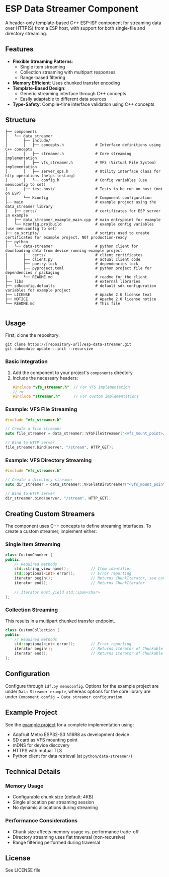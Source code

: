 # ESP Data Streamer Component

A header-only template-based C++ ESP-ISF component for streaming data over HTTP(S) from a ESP host, 
with support for both single-file and directory streaming.


## Features

- **Flexible Streaming Patterns**:
  - Single item streaming
  - Collection streaming with multipart responses
  - Range-based filtering
- **Memory Efficient**: Uses chunked transfer encoding
- **Template-Based Design**:
  - Generic streaming interface through C++ concepts
  - Easily adaptable to different data sources
- **Type-Safety**: Compile-time interface validation using C++ concepts

## Structure

```
├── components
│   └── data_streamer
│       ├── include/
│       │   ├── concepts.h              # Interface definitions using C++ concepts
│       │   ├── streamer.h              # Core streaming implementation
│       │   ├── vfs_streamer.h          # VFS (Virtual File System) implementation
│       │   ├── server_ops.h            # Utility interface class for http operations (helps testing) 
│       │   └── config.h                # Config variables (use menuconfig to set)
│       ├── test-host/                  # Tests to be run on host (not on ESP)
│       └── Kconfig                     # Component configuration
├── main                                # example project using the data_streamer library 
│   ├── certs/                          # certificates for ESP server in example
│   ├── data_streamer_example_main.cpp  # main entrypoint for example
│   └── Kconfig.projbuild               # example config variables (use menuconfig to set)
├── ca_scripts/                         # scripts used to create certificates for example project. NOT production-ready
├── python                              
│   └── data-streamer                   # python client for downloading data from device running example project
│       ├── certs/                      # client certificates
│       ├── client.py                   # actual client code
│       ├── poetry.lock                 # dependencies lock
│       ├── pyproject.toml              # python project file for dependencies / packaging
│       └── README.md                   # readme for the client
├── libs                                # external libraries                              
├── sdkconfig.defaults                  # default sdk configuration variables for example project
├── LICENSE                             # Apache 2.0 license text                             
├── NOTICE                              # Apache 2.0 license notice
└── README.md                           # This file
 
```

## Usage

First, clone the repository:

```
git clone https://[repository-url]/esp-data-streamer.git
git submodule update --init --recursive
```

### Basic Integration

1. Add the component to your project's `components` directory
2. Include the necessary headers:
   ```cpp
   #include "vfs_streamer.h"  // For VFS implementation
   // or
   #include "streamer.h"      // For custom implementations
   ```

### Example: VFS File Streaming

```cpp
#include "vfs_streamer.h"

// Create a file streamer
auto file_streamer = data_streamer::VFSFileStreamer("<vfs_mount_point>/path/to/file");

// Bind to HTTP server
file_streamer.bind(server, "/stream", HTTP_GET);
```

### Example: VFS Directory Streaming

```cpp
#include "vfs_streamer.h"

// Create a directory streamer
auto dir_streamer = data_streamer::VFSFlatDirStreamer("<vfs_mount_point>/path/to/dir");

// Bind to HTTP server
dir_streamer.bind(server, "/stream", HTTP_GET);
```

## Creating Custom Streamers

The component uses C++ concepts to define streaming interfaces. To create a custom streamer, implement either:

### Single Item Streaming
```cpp
class CustomChunker {
public:
    // Required methods
    std::string_view name();          // Item identifier
    std::optional<int> error();       // Error reporting
    iterator begin();                 // Returns ChunkIterator, see concepts.h
    iterator end();                   // Returns ChunkIterator
    
    // Iterator must yield std::span<char>
};
```

### Collection Streaming
This results in a multipart chunked transfer endpoint.

```cpp
class CustomCollection {
public:
    // Required methods
    std::optional<int> error();       // Error reporting
    iterator begin();                 // Returns iterator of Chunkable items
    iterator end();                   // Returns iterator of Chunkable items
};
```

## Configuration

Configure through  `idf.py menuconfig`. 
Options for the example project are under `Data Streamer example`, whereas options 
for the core library are under `Component config → Data streamer configuration`.

## Example Project

See the [example project](link-to-example) for a complete implementation using:
- Adafruit Metro ESP32-S3 N16R8 as development device
- SD card as VFS mounting point
- mDNS for device discovery
- HTTPS with mutual TLS
- Python client for data retrieval (at `python/data-streamer/`)

## Technical Details

### Memory Usage

- Configurable chunk size (default: 4KB)
- Single allocation per streaming session
- No dynamic allocations during streaming

### Performance Considerations

- Chunk size affects memory usage vs. performance trade-off
- Directory streaming uses flat traversal (non-recursive)
- Range filtering performed during traversal

## License

See LICENSE file
